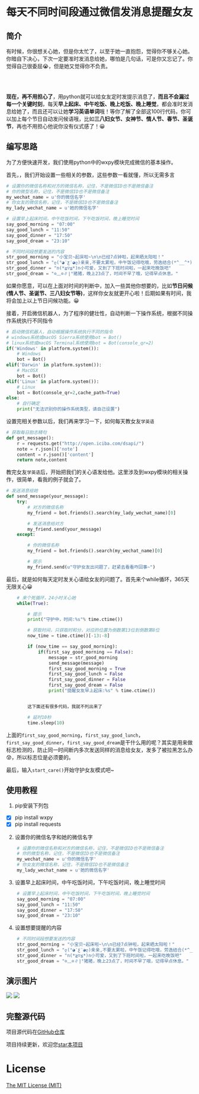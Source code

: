 # 每天不同时间段通过微信发消息提醒女友
## 简介

有时候，你很想关心她，但是你太忙了，以至于她一直抱怨，觉得你不够关心她。你暗自下决心，下次一定要准时发消息给她，哪怕是几句话，可是你又忘记了。你觉得自己很委屈😭，但是她又觉得你不负责。

<br />

<br />

**现在，再不用担心了**，用python就可以给女友定时发提示消息了，**而且不会漏过每一个关键时刻**，每天**早上起床、中午吃饭、晚上吃饭、晚上睡觉**，都会准时发消息给她了，而且还可以让她**学习英语单词**哦！等你了解了全部这100行代码，你可以加上每个节日自动发问候语哦，比如**三八妇女节、女神节、情人节、春节、圣诞节**，再也不用担心他说你没有仪式感了！😀



## 编写思路
为了方便快速开发，我们使用python中的wxpy模块完成微信的基本操作。

首先，，我们开始设置一些相关的参数，这些参数一看就懂，所以无需多言
```python
# 设置你的微信名称和对方的微信名称，记住，不是微信ID也不是微信备注
# 你的微型名称，记住，不是微信ID也不是微信备注
my_wechat_name = u'你的微信名字'
# 你女友的微信名称，记住，不是微信ID也不是微信备注
my_lady_wechat_name = u'她的微信名字'

# 设置早上起床时间，中午吃饭时间，下午吃饭时间，晚上睡觉时间
say_good_morning = "07:00"
say_good_lunch = "11:50"
say_good_dinner = "17:50"
say_good_dream = "23:10"

# 不同时间段想要发送的内容
str_good_morning = "小宝贝~起床啦~\n\n已经7点钟啦，起来晒太阳啦！"
str_good_lunch = "ლ(°◕‵ƹ′◕ლ)亲亲,不要太累啦，中午饭记得吃哦，劳逸结合(*^__^*) 嘻嘻……"
str_good_dinner = "n(*≧▽≦*)n小可爱，又到了下班时间啦，一起来吃晚饭吧"
str_good_dream = "⊙﹏⊙∥∣°猪猪，晚上23点了，时间不早了哦，记得早点休息。"
```

如果你愿意，可以在上面对时间的判断中，加入一些其他你想要的，比如**节日问候(情人节、圣诞节、三八妇女节等)**，这样你女友就更开心啦！后期如果有时间，我将会加上以上节日问候功能。😀



接着，开启微信机器人，为了程序的健壮性，自动判断一下操作系统，根据不同操作系统执行不同指令
```python
# 启动微信机器人，自动根据操作系统执行不同的指令
# windows系统或macOS Sierra系统使用bot = Bot()
# linux系统或macOS Terminal系统使用bot = Bot(console_qr=2)
if('Windows' in platform.system()):
    # Windows
    bot = Bot()
elif('Darwin' in platform.system()):
    # MacOSX
    bot = Bot()
elif('Linux' in platform.system()):
    # Linux
    bot = Bot(console_qr=2,cache_path=True)
else:
    # 自行确定
    print("无法识别你的操作系统类型，请自己设置")
```



设置完相关参数以后，我们再来学习一下，如何每天教女友`学英语`
```python
# 获取每日励志精句
def get_message():
    r = requests.get("http://open.iciba.com/dsapi/")
    note = r.json()['note']
    content = r.json()['content']
    return note,content
```



教完女友`学英语`后，开始把我们的关心语发给他。这里涉及到wxpy模块的相关操作，很简单，看我的例子就会了。
```python
# 发送消息给她
def send_message(your_message):
    try:
        # 对方的微信名称
        my_friend = bot.friends().search(my_lady_wechat_name)[0]

        # 发送消息给对方
        my_friend.send(your_message)
    except:

        # 你的微信名称
        my_friend = bot.friends().search(my_wechat_name)[0]

        # 提示
        my_friend.send(u"守护女友出问题了，赶紧去看看咋回事~")
```


最后，就是如何每天定时发关心语给女友的问题了。首先来个while循环，365天无限关心😀
```python
    # 来个死循环，24小时关心她
    while(True):

        # 提示
        print("守护中，时间:%s"% time.ctime())

        # 获取时间，只获取时和分，对应的位置为倒数第13位到倒数第8位
        now_time = time.ctime()[-13:-8]

        if (now_time == say_good_morning):
            if(first_say_good_morning == False):
                message = str_good_morning
                send_message(message)
                first_say_good_morning = True
                first_say_good_lunch = False
                first_say_good_dinner = False
                first_say_good_dream = False
                print("提醒女友早上起床:%s" % time.ctime())


        这下面还有很多代码，我就不列出来了

        # 延时10秒
        time.sleep(10)
```

上面的`first_say_good_morning`，`first_say_good_lunch`，`first_say_good_dinner`，`first_say_good_dream`是干什么用的呢？其实是用来做标志检测的，防止同一时间断内多次发送同样的消息给女友，发多了被拉黑怎么办😰，所以标志位是必须要的。


最后，输入`start_care()`开始守护女友模式吧~



## 使用教程

1. pip安装下列包
- [x] pip install wxpy
- [x] pip install requests
2. 设置你的微信名字和她的微信名字

```python
    # 设置你的微信名称和对方的微信名称，记住，不是微信ID也不是微信备注
    # 你的微型名称，记住，不是微信ID也不是微信备注
    my_wechat_name = u'你的微信名字'
    # 你女友的微信名称，记住，不是微信ID也不是微信备注
    my_lady_wechat_name = u'她的微信名字'
```
3. 设置早上起床时间，中午吃饭时间，下午吃饭时间，晚上睡觉时间
```python
    # 设置早上起床时间，中午吃饭时间，下午吃饭时间，晚上睡觉时间
    say_good_morning = "07:00"
    say_good_lunch = "11:50"
    say_good_dinner = "17:50"
    say_good_dream = "23:10"
```

4. 设置想要提醒的内容
```python
    # 不同时间段想要发送的内容
    str_good_morning = "小宝贝~起床啦~\n\n已经7点钟啦，起来晒太阳啦！"
    str_good_lunch = "ლ(°◕‵ƹ′◕ლ)亲亲,不要太累啦，中午饭记得吃哦，劳逸结合(*^__^*) 嘻嘻……"
    str_good_dinner = "n(*≧▽≦*)n小可爱，又到了下班时间啦，一起来吃晚饭吧"
    str_good_dream = "⊙﹏⊙∥∣°猪猪，晚上23点了，时间不早了哦，记得早点休息。"
```

## 演示图片

![](example1.png)
![](example2.png)


## 完整源代码
项目源代码在[GitHub仓库][5]

项目持续更新，欢迎您[star本项目][5]



# License
[The MIT License (MIT)][6]



[5]:https://github.com/shengqiangzhang/examples-of-web-crawlers
[6]:http://opensource.org/licenses/MIT
[7]:https://raw.githubusercontent.com/shengqiangzhang/examples-of-web-crawlers/master/3.%E6%B7%98%E5%AE%9D%E5%B7%B2%E4%B9%B0%E5%88%B0%E7%9A%84%E5%AE%9D%E8%B4%9D%E6%95%B0%E6%8D%AE%E7%88%AC%E8%99%AB(%E5%B7%B2%E6%A8%A1%E6%8B%9F%E7%99%BB%E5%BD%95)/example.gif
[8]:https://raw.githubusercontent.com/shengqiangzhang/examples-of-web-crawlers/master/1.%E6%B7%98%E5%AE%9D%E6%A8%A1%E6%8B%9F%E7%99%BB%E5%BD%95/example.gif